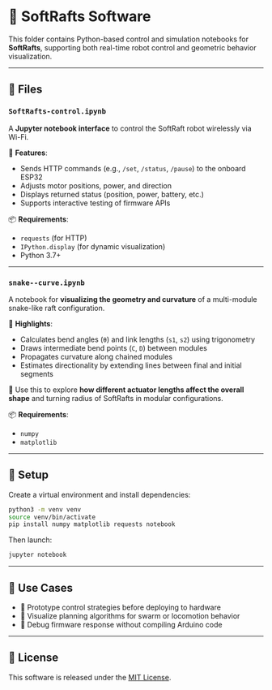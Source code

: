 
# 🧠 SoftRafts Software

This folder contains Python-based control and simulation notebooks for **SoftRafts**, supporting both real-time robot control and geometric behavior visualization.

---

## 📁 Files

### `SoftRafts-control.ipynb`

A **Jupyter notebook interface** to control the SoftRaft robot wirelessly via Wi-Fi.

🔧 **Features**:

* Sends HTTP commands (e.g., `/set`, `/status`, `/pause`) to the onboard ESP32
* Adjusts motor positions, power, and direction
* Displays returned status (position, power, battery, etc.)
* Supports interactive testing of firmware APIs

📦 **Requirements**:

* `requests` (for HTTP)
* `IPython.display` (for dynamic visualization)
* Python 3.7+

---

### `snake--curve.ipynb`

A notebook for **visualizing the geometry and curvature** of a multi-module snake-like raft configuration.

📐 **Highlights**:

* Calculates bend angles (`θ`) and link lengths (`s1`, `s2`) using trigonometry
* Draws intermediate bend points (`C`, `D`) between modules
* Propagates curvature along chained modules
* Estimates directionality by extending lines between final and initial segments

🧪 Use this to explore **how different actuator lengths affect the overall shape** and turning radius of SoftRafts in modular configurations.

📦 **Requirements**:

* `numpy`
* `matplotlib`

---

## 🧰 Setup

Create a virtual environment and install dependencies:

```bash
python3 -m venv venv
source venv/bin/activate
pip install numpy matplotlib requests notebook
```

Then launch:

```bash
jupyter notebook
```

---

## 🧭 Use Cases

* 🔬 Prototype control strategies before deploying to hardware
* 🎯 Visualize planning algorithms for swarm or locomotion behavior
* 🧪 Debug firmware response without compiling Arduino code

---

## 📜 License

This software is released under the [MIT License](../LICENSE).

